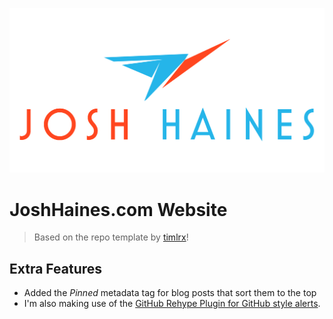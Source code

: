 ![banner](/public/static/images/socialBanner.png)

# JoshHaines.com Website

> Based on the repo template by [timlrx](https://GitHub.com/timlrx/tailwind-nextjs-starter-blog)!

## Extra Features

- Added the _Pinned_ metadata tag for blog posts that sort them to the top
- I'm also making use of the [GitHub Rehype Plugin for GitHub style alerts](https://github.com/chrisweb/rehype-github-alerts).
